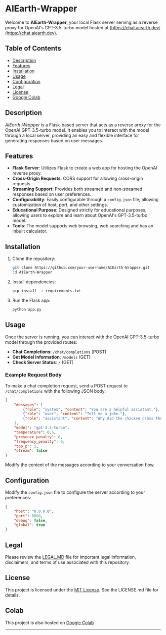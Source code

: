 # AIEarth-Wrapper

Welcome to **AIEarth-Wrapper**, your local Flask server serving as a reverse proxy for OpenAI's GPT-3.5-turbo model hosted at [https://chat.aiearth.dev](https://chat.aiearth.dev).

## Table of Contents

- [Description](#description)
- [Features](#features)
- [Installation](#installation)
- [Usage](#usage)
- [Configuration](#configuration)
- [Legal](#legal)
- [License](#license)
- [Google Colab](#Colab)

## Description

*AIEarth-Wrapper* is a Flask-based server that acts as a reverse proxy for the OpenAI GPT-3.5-turbo model. It enables you to interact with the model through a local server, providing an easy and flexible interface for generating responses based on user messages.

## Features

- **Flask Server**: Utilizes Flask to create a web app for hosting the OpenAI reverse proxy.
- **Cross-Origin Requests**: CORS support for allowing cross-origin requests.
- **Streaming Support**: Provides both streamed and non-streamed responses based on user preferences.
- **Configurability**: Easily configurable through a `config.json` file, allowing customization of host, port, and other settings.
- **Educational Purpose**: Designed strictly for educational purposes, allowing users to explore and learn about OpenAI's GPT-3.5-turbo model.
- **Tools**: The model supports web browsing, web searching and has an inbuilt calculator.

## Installation

1. Clone the repository:

    ```bash
    git clone https://github.com/your-username/AIEarth-Wrapper.git
    cd AIEarth-Wrapper
    ```

2. Install dependencies:

    ```bash
    pip install -r requirements.txt
    ```

3. Run the Flask app:

    ```bash
    python app.py
    ```

## Usage

Once the server is running, you can interact with the OpenAI GPT-3.5-turbo model through the provided routes:

- **Chat Completions**: `/chat/completions` (POST)
- **Get Model Information**: `/models` (GET)
- **Check Server Status**: `/` (GET)

### Example Request Body

To make a chat completion request, send a POST request to `/chat/completions` with the following JSON body:

```json
{
    "messages": [
        {"role": "system", "content": "You are a helpful assistant."},
        {"role": "user", "content": "Tell me a joke."},
        {"role": "assistant", "content": "Why did the chicken cross the road?"}
    ],
    "model": "gpt-3.5-turbo",
    "temperature": 0.6,
    "presence_penalty": 0,
    "frequency_penalty": 0,
    "top_p": 1,
    "stream": false
}
```

Modify the content of the messages according to your conversation flow.

## Configuration

Modify the `config.json` file to configure the server according to your preferences:

```json
{
    "host": "0.0.0.0",
    "port": 5000,
    "debug": false,
    "global": true
}
```

## Legal

Please review the [LEGAL.MD](LEGAL.MD) file for important legal information, disclaimers, and terms of use associated with this repository.

## License

This project is licensed under the [MIT License](LICENSE.md). See the LICENSE.md file for details.

## Colab

This project is also hosted on [Google Colab](https://colab.research.google.com/drive/1R1FUZKDgYloF4iD6-ZZi8fxGZvbLy1-0?usp=sharing)

---
